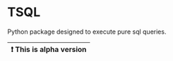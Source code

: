 # TSQL

Python package designed to execute pure sql queries.

| :exclamation:  This is alpha version    |
|-----------------------------------------|
